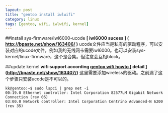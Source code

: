 ```yaml
---
layout: post
title: "gentoo install iwlwifi"
category: linux
tags: [gentoo, wifi, iwlwifi, kernel]
---
```


##install sys-firmware/iwl6000-ucode
**[ iwl6000 sucess ] ( http://bpaste.net/show/163406/ )**
ucode文件应当是私有的驱动程序，可以安装对应的ucode文件，例如我的无线网卡需要iwl6000。也可以安装sys-kernel/linux-firmware，这个是合集。但注意会互相block。


##update kernel 
**wifi support according [ gentoo wifi howto ]( http://wiki.gentoo.org/wiki/Wifi )**
**[ detail ] (http://bpaste.net/show/163407/)**
这里需要添加wireless的驱动。之前漏了这个步骤只安装ucode是不可以的。

```
kk@gentoo:~$ sudo lspci | grep net -i
00:19.0 Ethernet controller: Intel Corporation 82577LM Gigabit Network Connection (rev 06)
03:00.0 Network controller: Intel Corporation Centrino Advanced-N 6200 (rev 35)
```
